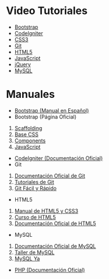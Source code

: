 # Video Tutoriales #
* [Bootstrap](https://www.youtube.com/playlist?list=PL-mZGzYTmfYiV9Ak_DUH0n0NgDGshsJDU)
* [CodeIgniter](https://www.youtube.com/playlist?list=PLpOqH6AE0tNi8aehdfi3B_ZjP3DrXQMhf)
* [CSS3](https://www.youtube.com/playlist?list=PL5mZlJHWhPyxCif2OzY0DZKad0byKFq85)
* [Git](https://www.youtube.com/playlist?list=PLIcuwIrm4rKddeIBeA_8HrXE27ZaDZoQE)
* [HTML5](https://www.youtube.com/playlist?list=PL1C210EE4C095A8F3)
* [JavaScript](https://www.youtube.com/playlist?list=PL9ADAF257242D75FA)
* [jQuery](https://www.youtube.com/playlist?list=PL3514602EB99A5077)
* [MySQL](https://www.youtube.com/playlist?list=PLpOqH6AE0tNix8HFnJOBQ8c_5PyPsdZ50)

# Manuales #
* [Bootstrap (Manual en Español)](http://librosweb.es/bootstrap_3/)
* Bootstrap (Página Oficial)  
1. [Scaffolding](http://getbootstrap.com/2.3.2/scaffolding.html)  
2. [Base CSS](http://getbootstrap.com/2.3.2/base-css.html)  
3. [Components](http://getbootstrap.com/2.3.2/components.html)  
4. [JavaScript](http://getbootstrap.com/2.3.2/javascript.html)
* [CodeIgniter (Documentación Oficial)](http://escodeigniter.com/guia_usuario/)
* Git  
1. [Documentación Oficial de Git](http://git-scm.com/book/es)  
2. [Tutoriales de Git](https://www.atlassian.com/es/git/tutorial)  
3. [Git Fácil y Rápido](http://marklodato.github.io/visual-git-guide/index-es.html)
* HTML5  
1. [Manual de HTML5 y CSS3](http://virtualtec.cl/manual-de-html5-y-css3/)  
2. [Curso de HTML5](http://html5-samples.sourceforge.net/)  
3. [Documentación Oficial de HTML5](http://www.w3schools.com/html/html5_intro.asp)
* MySQL  
1. [Documentación Oficial de MySQL](http://dev.mysql.com/doc/refman/5.0/es/tutorial.html)  
2. [Taller de MySQL](http://www.desarrolloweb.com/manuales/34/)  
3. [MySQL Ya](http://www.mysqlya.com.ar/)
* [PHP (Documentación Oficial)](http://php.net/manual/es/langref.php)